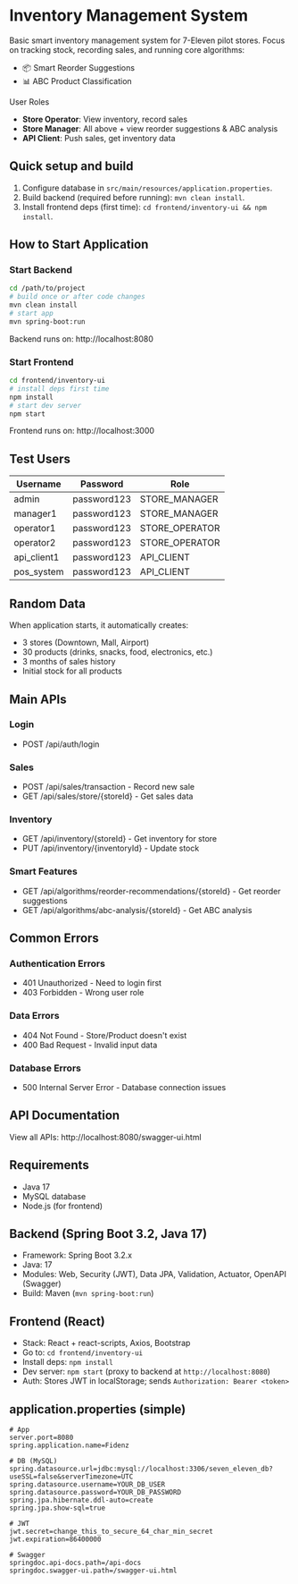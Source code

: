 # Inventory Management System


Basic smart inventory management system for 7-Eleven pilot stores. Focus on tracking stock, recording sales, and
running core algorithms:
- 📦 Smart Reorder Suggestions
- 📊
ABC Product Classification

User Roles
- **Store Operator**: View inventory, record sales
- **Store Manager**: All above + view reorder suggestions & ABC analysis
- **API Client**: Push sales, get inventory data

## Quick setup and build

1. Configure database in `src/main/resources/application.properties`.
2. Build backend (required before running): `mvn clean install`.
3. Install frontend deps (first time): `cd frontend/inventory-ui && npm install`.

## How to Start Application

### Start Backend
```bash
cd /path/to/project
# build once or after code changes
mvn clean install
# start app
mvn spring-boot:run
```
Backend runs on: http://localhost:8080

### Start Frontend
```bash
cd frontend/inventory-ui
# install deps first time
npm install
# start dev server
npm start
```
Frontend runs on: http://localhost:3000

## Test Users

| Username | Password | Role |
|----------|----------|------|
| admin | password123 | STORE_MANAGER |
| manager1 | password123 | STORE_MANAGER |
| operator1 | password123 | STORE_OPERATOR |
| operator2 | password123 | STORE_OPERATOR |
| api_client1 | password123 | API_CLIENT |
| pos_system | password123 | API_CLIENT |

## Random Data

When application starts, it automatically creates:
- 3 stores (Downtown, Mall, Airport)
- 30 products (drinks, snacks, food, electronics, etc.)
- 3 months of sales history
- Initial stock for all products

## Main APIs

### Login
- POST /api/auth/login

### Sales
- POST /api/sales/transaction - Record new sale
- GET /api/sales/store/{storeId} - Get sales data

### Inventory
- GET /api/inventory/{storeId} - Get inventory for store
- PUT /api/inventory/{inventoryId} - Update stock

### Smart Features
- GET /api/algorithms/reorder-recommendations/{storeId} - Get reorder suggestions
- GET /api/algorithms/abc-analysis/{storeId} - Get ABC analysis

## Common Errors

### Authentication Errors
- 401 Unauthorized - Need to login first
- 403 Forbidden - Wrong user role

### Data Errors
- 404 Not Found - Store/Product doesn't exist
- 400 Bad Request - Invalid input data

### Database Errors
- 500 Internal Server Error - Database connection issues

## API Documentation

View all APIs: http://localhost:8080/swagger-ui.html

## Requirements

- Java 17
- MySQL database
- Node.js (for frontend)

## Backend (Spring Boot 3.2, Java 17)

- Framework: Spring Boot 3.2.x
- Java: 17
- Modules: Web, Security (JWT), Data JPA, Validation, Actuator, OpenAPI (Swagger)
- Build: Maven (`mvn spring-boot:run`)

## Frontend (React)

- Stack: React + react-scripts, Axios, Bootstrap
- Go to: `cd frontend/inventory-ui`
- Install deps: `npm install`
- Dev server: `npm start` (proxy to backend at `http://localhost:8080`)
- Auth: Stores JWT in localStorage; sends `Authorization: Bearer <token>`

## application.properties (simple)

```properties
# App
server.port=8080
spring.application.name=Fidenz

# DB (MySQL)
spring.datasource.url=jdbc:mysql://localhost:3306/seven_eleven_db?useSSL=false&serverTimezone=UTC
spring.datasource.username=YOUR_DB_USER
spring.datasource.password=YOUR_DB_PASSWORD
spring.jpa.hibernate.ddl-auto=create
spring.jpa.show-sql=true

# JWT
jwt.secret=change_this_to_secure_64_char_min_secret
jwt.expiration=86400000

# Swagger
springdoc.api-docs.path=/api-docs
springdoc.swagger-ui.path=/swagger-ui.html
```

